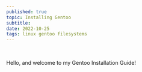 ```yaml
---
published: true
topic: Installing Gentoo
subtitle: 
date: 2022-10-25
tags: linux gentoo filesystems
---
```


<br>

Hello, and welcome to my Gentoo Installation Guide!
